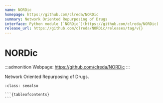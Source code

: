 ```yaml
---
name: NORDic
homepage: https://github.com/clreda/NORDic
summary: Network Oriented Repurposing of Drugs
interface: Python module [`NORDic`](https://github.com/clreda/NORDic)
release_url: https://github.com/clreda/NORDic/releases/tag/v{}
---
```


# NORDic

:::admonition
Webpage: https://github.com/clreda/NORDic
:::

Network Oriented Repurposing of Drugs.

````{admonition} Notebooks
:class: seealso

```{tableofcontents}
```

````
